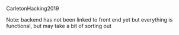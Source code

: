 CarletonHacking2019

Note: backend has not been linked to front end yet but everything is functional, but may take a bit of sorting out
